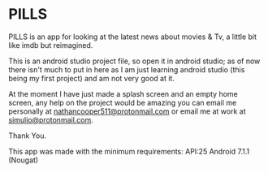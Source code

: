 # PILLS
PILLS is an app for looking at the latest news about movies & Tv, a little bit like imdb but reimagined.

This is an android studio project file, so open it in android studio; as of now there isn't much to put in here as
I am just learning android studio (this being my first project) and am not very good at it.

At the moment I have just made a splash screen and an empty home screen, any help on the project would be amazing 
you can email me personally at nathancooper511@protonmail.com or email me at work at simulio@protonmail.com.

Thank You.

This app was made with the minimum requirements:
API:25 Android 7.1.1 (Nougat)
